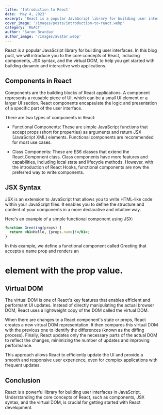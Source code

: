 ```yaml
---
title: 'Introduction to React'
date: 'May 4, 2023'
excerpt: 'React is a popular JavaScript library for building user interfaces'
cover_image: '/images/posts/introduction-to-react.webp'
category: 'REACT'
author: 'Saron Brandao'
author_image: '/images/avatar.webp'
---
```


React is a popular JavaScript library for building user interfaces. In this blog post, we will introduce you to the core concepts of React, including components, JSX syntax, and the virtual DOM, to help you get started with building dynamic and interactive web applications.

## Components in React

Components are the building blocks of React applications. A component represents a reusable piece of UI, which can be a small UI element or a larger UI section. React components encapsulate the logic and presentation of a specific part of the user interface.

There are two types of components in React:

- Functional Components: These are simple JavaScript functions that accept props (short for properties) as arguments and return JSX (JavaScript XML) elements. Functional components are recommended for most use cases.

- Class Components: These are ES6 classes that extend the React.Component class. Class components have more features and capabilities, including local state and lifecycle methods. However, with the introduction of React Hooks, functional components are now the preferred way to write components.

## JSX Syntax

JSX is an extension to JavaScript that allows you to write HTML-like code within your JavaScript files. It enables you to define the structure and content of your components in a more declarative and intuitive way.

Here's an example of a simple functional component using JSX:

```jsx
function Greeting(props) {
  return <h1>Hello, {props.name}!</h1>;
}
```

In this example, we define a functional component called Greeting that accepts a name prop and renders an <h1> element with the prop value.

## Virtual DOM

The virtual DOM is one of React's key features that enables efficient and performant UI updates. Instead of directly manipulating the actual browser DOM, React uses a lightweight copy of the DOM called the virtual DOM.

When there are changes to a React component's state or props, React creates a new virtual DOM representation. It then compares this virtual DOM with the previous one to identify the differences (known as the diffing process). Finally, React updates only the necessary parts of the actual DOM to reflect the changes, minimizing the number of updates and improving performance.

This approach allows React to efficiently update the UI and provide a smooth and responsive user experience, even for complex applications with frequent updates.

## Conclusion

React is a powerful library for building user interfaces in JavaScript. Understanding the core concepts of React, such as components, JSX syntax, and the virtual DOM, is crucial for getting started with React development.
